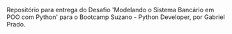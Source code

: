 Repositório para entrega do Desafio 'Modelando o Sistema Bancário em POO com Python' para o Bootcamp Suzano - Python Developer, por Gabriel Prado.
